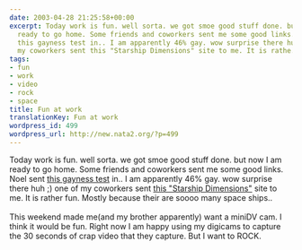 ```yaml
---
date: 2003-04-28 21:25:58+00:00
excerpt: Today work is fun. well sorta. we got smoe good stuff done. but now I am
  ready to go home. Some friends and coworkers sent me some good links. Noel sent
  this gayness test in.. I am apparently 46% gay. wow surprise there huh ;) one of
  my coworkers sent this "Starship Dimensions" site to me. It is rathe...
tags:
- fun
- work
- video
- rock
- space
title: Fun at work
translationKey: Fun at work
wordpress_id: 499
wordpress_url: http://new.nata2.org/?p=499
---
```


Today work is fun. well sorta. we got smoe good stuff done. but now I am ready to go home. Some friends and coworkers sent me some good links. Noel sent <a href="http://www.channel4.com/gayometer">this gayness test</a> in.. I am apparently 46% gay. wow surprise there huh ;) one of my coworkers sent <a href="http://personal.nbnet.nb.ca/merzo/">this "Starship Dimensions"</a> site to me. It is rather fun. Mostly because their are soooo many space ships.. <br/><br/>This weekend made me(and my brother apparently) want a miniDV cam. I think it would be fun. Right now I am happy using my digicams to capture the 30 seconds of crap video that they capture. But I want to ROCK.